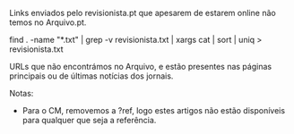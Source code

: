 Links enviados pelo revisionista.pt que apesarem de estarem online não temos no Arquivo.pt.

find . -name "*.txt" | grep -v revisionista.txt | xargs cat | sort | uniq  > revisionista.txt

URLs que não encontrámos no Arquivo, e estão presentes nas páginas principais ou de últimas notícias dos jornais.

Notas:
- Para o CM, removemos a ?ref, logo estes artigos não estão disponíveis para qualquer que seja a referência. 

